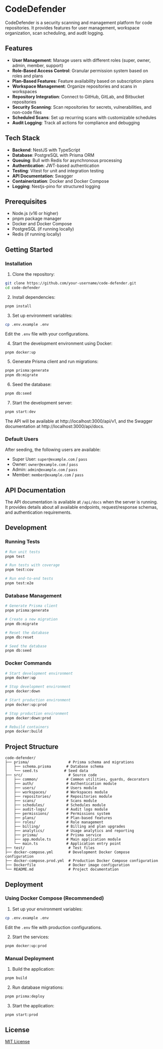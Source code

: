 # CodeDefender

CodeDefender is a security scanning and management platform for code repositories. It provides features for user management, workspace organization, scan scheduling, and audit logging.

## Features

- **User Management**: Manage users with different roles (super, owner, admin, member, support)
- **Role-Based Access Control**: Granular permission system based on roles and plans
- **Plan-Based Features**: Feature availability based on subscription plans
- **Workspace Management**: Organize repositories and scans in workspaces
- **Repository Integration**: Connect to GitHub, GitLab, and Bitbucket repositories
- **Security Scanning**: Scan repositories for secrets, vulnerabilities, and non-code files
- **Scheduled Scans**: Set up recurring scans with customizable schedules
- **Audit Logging**: Track all actions for compliance and debugging

## Tech Stack

- **Backend**: NestJS with TypeScript
- **Database**: PostgreSQL with Prisma ORM
- **Queuing**: Bull with Redis for asynchronous processing
- **Authentication**: JWT-based authentication
- **Testing**: Vitest for unit and integration testing
- **API Documentation**: Swagger
- **Containerization**: Docker and Docker Compose
- **Logging**: Nestjs-pino for structured logging

## Prerequisites

- Node.js (v16 or higher)
- pnpm package manager
- Docker and Docker Compose
- PostgreSQL (if running locally)
- Redis (if running locally)

## Getting Started

### Installation

1. Clone the repository:

```bash
git clone https://github.com/your-username/code-defender.git
cd code-defender
```

2. Install dependencies:

```bash
pnpm install
```

3. Set up environment variables:

```bash
cp .env.example .env
```

Edit the `.env` file with your configurations.

4. Start the development environment using Docker:

```bash
pnpm docker:up
```

5. Generate Prisma client and run migrations:

```bash
pnpm prisma:generate
pnpm db:migrate
```

6. Seed the database:

```bash
pnpm db:seed
```

7. Start the development server:

```bash
pnpm start:dev
```

The API will be available at http://localhost:3000/api/v1, and the Swagger documentation at http://localhost:3000/api/docs.

### Default Users

After seeding, the following users are available:

- Super User: `super@example.com` / `pass`
- Owner: `owner@example.com` / `pass`
- Admin: `admin@example.com` / `pass`
- Member: `member@example.com` / `pass`

## API Documentation

The API documentation is available at `/api/docs` when the server is running. It provides details about all available endpoints, request/response schemas, and authentication requirements.

## Development

### Running Tests

```bash
# Run unit tests
pnpm test

# Run tests with coverage
pnpm test:cov

# Run end-to-end tests
pnpm test:e2e
```

### Database Management

```bash
# Generate Prisma client
pnpm prisma:generate

# Create a new migration
pnpm db:migrate

# Reset the database
pnpm db:reset

# Seed the database
pnpm db:seed
```

### Docker Commands

```bash
# Start development environment
pnpm docker:up

# Stop development environment
pnpm docker:down

# Start production environment
pnpm docker:up:prod

# Stop production environment
pnpm docker:down:prod

# Rebuild containers
pnpm docker:build
```

## Project Structure

```
code-defender/
├── prisma/                  # Prisma schema and migrations
│   ├── schema.prisma       # Database schema
│   └── seed.ts            # Seed data
├── src/                     # Source code
│   ├── common/             # Common utilities, guards, decorators
│   ├── auth/               # Authentication module
│   ├── users/              # Users module
│   ├── workspaces/         # Workspaces module
│   ├── repositories/       # Repositories module
│   ├── scans/              # Scans module
│   ├── schedules/          # Schedules module
│   ├── audit-logs/         # Audit logs module
│   ├── permissions/        # Permissions system
│   ├── plans/              # Plan-based features
│   ├── roles/              # Role management
│   ├── billing/            # Billing and plan upgrades
│   ├── analytics/          # Usage analytics and reporting
│   ├── prisma/             # Prisma service
│   ├── app.module.ts       # Main application module
│   └── main.ts             # Application entry point
├── test/                    # Test files
├── docker-compose.yml       # Development Docker Compose configuration
├── docker-compose.prod.yml  # Production Docker Compose configuration
├── Dockerfile               # Docker image configuration
└── README.md                # Project documentation
```

## Deployment

### Using Docker Compose (Recommended)

1. Set up your environment variables:

```bash
cp .env.example .env
```

Edit the `.env` file with production configurations.

2. Start the services:

```bash
pnpm docker:up:prod
```

### Manual Deployment

1. Build the application:

```bash
pnpm build
```

2. Run database migrations:

```bash
pnpm prisma:deploy
```

3. Start the application:

```bash
pnpm start:prod
```

## License

[MIT License](LICENSE)
